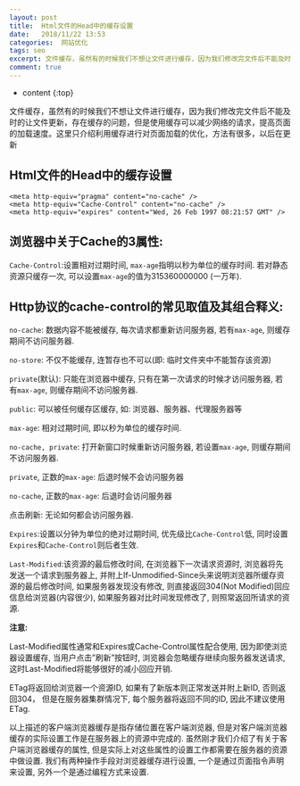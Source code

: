 ```yaml
---
layout: post
title:  Html文件的Head中的缓存设置
date:   2018/11/22 13:53
categories:  网站优化
tags: seo 
excerpt: 文件缓存，虽然有的时候我们不想让文件进行缓存，因为我们修改完文件后不能及时的让文件更新，存在缓存的问题，但是使用缓存可以减少网络的请求，提高页面的加载速度。这里只介绍利用缓存进行对页面加载的优化，方法有很多，以后在更新  Html文件的Head中的缓存设置  &lt;meta http-equiv="pragma" content="no-cache" /&gt; &lt;meta http-eq
comment: true
---
```

* content
{:top}

文件缓存，虽然有的时候我们不想让文件进行缓存，因为我们修改完文件后不能及时的让文件更新，存在缓存的问题，但是使用缓存可以减少网络的请求，提高页面的加载速度。这里只介绍利用缓存进行对页面加载的优化，方法有很多，以后在更新

<h2>Html文件的Head中的缓存设置</h2>

<pre data-language=HTML><code class="language-markup ">&lt;meta http-equiv="pragma" content="no-cache" /&gt;
&lt;meta http-equiv="Cache-Control" content="no-cache" /&gt;
&lt;meta http-equiv="expires" content="Wed, 26 Feb 1997 08:21:57 GMT" /&gt;
</code></pre>

<h2>浏览器中关于Cache的3属性:</h2>

<code>Cache-Control</code>:设置相对过期时间, <code>max-age</code>指明以秒为单位的缓存时间. 若对静态资源只缓存一次, 可以设置<code>max-age</code>的值为315360000000 (一万年).

<h2>Http协议的cache-control的常见取值及其组合释义:</h2>

<code>no-cache</code>: 数据内容不能被缓存, 每次请求都重新访问服务器, 若有<code>max-age</code>, 则缓存期间不访问服务器.

<code>no-store</code>: 不仅不能缓存, 连暂存也不可以(即: 临时文件夹中不能暂存该资源)

<code>private</code>(默认): 只能在浏览器中缓存, 只有在第一次请求的时候才访问服务器, 若有<code>max-age</code>, 则缓存期间不访问服务器.

<code>public</code>: 可以被任何缓存区缓存, 如: 浏览器、服务器、代理服务器等

<code>max-age</code>: 相对过期时间, 即以秒为单位的缓存时间.

<code>no-cache, private</code>: 打开新窗口时候重新访问服务器, 若设置<code>max-age</code>, 则缓存期间不访问服务器.

<code>private</code>, 正数的<code>max-age</code>: 后退时候不会访问服务器

<code>no-cache</code>, 正数的<code>max-age</code>: 后退时会访问服务器

点击刷新: 无论如何都会访问服务器.

<code>Expires</code>:设置以分钟为单位的绝对过期时间, 优先级比<code>Cache-Control</code>低, 同时设置<code>Expires</code>和<code>Cache-Control</code>则后者生效.

<code>Last-Modified</code>:该资源的最后修改时间, 在浏览器下一次请求资源时, 浏览器将先发送一个请求到服务器上, 并附上If-Unmodified-Since头来说明浏览器所缓存资源的最后修改时间, 如果服务器发现没有修改, 则直接返回304(Not Modified)回应信息给浏览器(内容很少), 如果服务器对比时间发现修改了, 则照常返回所请求的资源.

<strong>注意:</strong>

Last-Modified属性通常和Expires或Cache-Control属性配合使用, 因为即使浏览器设置缓存, 当用户点击”刷新”按钮时, 浏览器会忽略缓存继续向服务器发送请求, 这时Last-Modified将能够很好的减小回应开销.

ETag将返回给浏览器一个资源ID, 如果有了新版本则正常发送并附上新ID, 否则返回304， 但是在服务器集群情况下, 每个服务器将返回不同的ID, 因此不建议使用ETag.

以上描述的客户端浏览器缓存是指存储位置在客户端浏览器, 但是对客户端浏览器缓存的实际设置工作是在服务器上的资源中完成的. 虽然刚才我们介绍了有关于客户端浏览器缓存的属性, 但是实际上对这些属性的设置工作都需要在服务器的资源中做设置. 我们有两种操作手段对浏览器缓存进行设置, 一个是通过页面指令声明来设置, 另外一个是通过编程方式来设置.
    